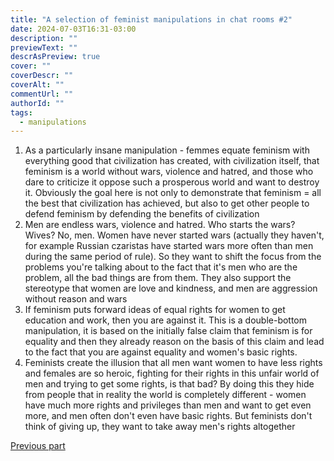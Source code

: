 ```yaml
---
title: "A selection of feminist manipulations in chat rooms #2"
date: 2024-07-03T16:31-03:00
description: ""
previewText: ""
descrAsPreview: true
cover: ""
coverDescr: ""
coverAlt: ""
commentUrl: ""
authorId: ""
tags:
  - manipulations
---
```

1. As a particularly insane manipulation - femmes equate feminism with everything good that civilization has created, with civilization itself, that feminism is a world without wars, violence and hatred, and those who dare to criticize it oppose such a prosperous world and want to destroy it. Obviously the goal here is not only to demonstrate that feminism = all the best that civilization has achieved, but also to get other people to defend feminism by defending the benefits of civilization
2. Men are endless wars, violence and hatred. Who starts the wars? Wives? No, men. Women have never started wars (actually they haven't, for example Russian czaristas have started wars more often than men during the same period of rule). So they want to shift the focus from the problems you're talking about to the fact that it's men who are the problem, all the bad things are from them. They also support the stereotype that women are love and kindness, and men are aggression without reason and wars
3. If feminism puts forward ideas of equal rights for women to get education and work, then you are against it. This is a double-bottom manipulation, it is based on the initially false claim that feminism is for equality and then they already reason on the basis of this claim and lead to the fact that you are against equality and women's basic rights.
4. Feminists create the illusion that all men want women to have less rights and females are so heroic, fighting for their rights in this unfair world of men and trying to get some rights, is that bad? By doing this they hide from people that in reality the world is completely different - women have much more rights and privileges than men and want to get even more, and men often don't even have basic rights. But feminists don't think of giving up, they want to take away men's rights altogether

[Previous part](./2024-a-selection-of-feminist-manipulations-in-chat-rooms-1)
